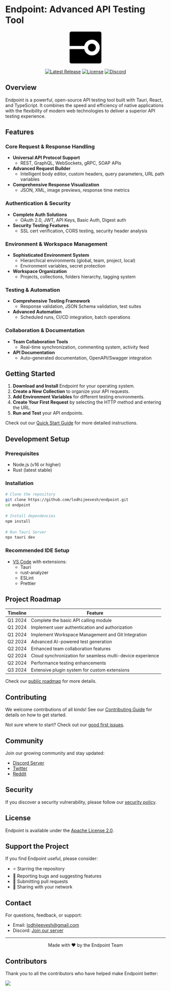 # Endpoint: Advanced API Testing Tool

<p align="center">
  <img src="https://raw.githubusercontent.com/jeeveshlodhi/Endpoint/refs/heads/master/src/assets/Endpoint.png" alt="Endpoint Logo" width="100" height="100" />
</p>

<p align="center">
  <a href="https://github.com/yourusername/endpoint/releases"><img src="https://img.shields.io/github/v/release/yourusername/endpoint" alt="Latest Release"></a>
  <a href="https://github.com/yourusername/endpoint/blob/main/LICENSE"><img src="https://img.shields.io/github/license/yourusername/endpoint" alt="License"></a>
  <a href="https://discord.gg/pMhTMcE3kS"><img src="https://img.shields.io/discord/YOUR_SERVER_ID?color=7289DA&logo=discord&logoColor=white" alt="Discord"></a>
</p>

## Overview

Endpoint is a powerful, open-source API testing tool built with Tauri, React, and TypeScript. It combines the speed and efficiency of native applications with the flexibility of modern web technologies to deliver a superior API testing experience.

## Features

### Core Request & Response Handling
- **Universal API Protocol Support**
  - REST, GraphQL, WebSockets, gRPC, SOAP APIs
- **Advanced Request Builder**
  - Intelligent body editor, custom headers, query parameters, URL path variables
- **Comprehensive Response Visualization**
  - JSON, XML, image previews, response time metrics

### Authentication & Security
- **Complete Auth Solutions**
  - OAuth 2.0, JWT, API Keys, Basic Auth, Digest auth
- **Security Testing Features**
  - SSL cert verification, CORS testing, security header analysis

### Environment & Workspace Management
- **Sophisticated Environment System**
  - Hierarchical environments (global, team, project, local)
  - Environment variables, secret protection
- **Workspace Organization**
  - Projects, collections, folders hierarchy, tagging system

### Testing & Automation
- **Comprehensive Testing Framework**
  - Response validation, JSON Schema validation, test suites
- **Advanced Automation**
  - Scheduled runs, CI/CD integration, batch operations

### Collaboration & Documentation
- **Team Collaboration Tools**
  - Real-time synchronization, commenting system, activity feed
- **API Documentation**
  - Auto-generated documentation, OpenAPI/Swagger integration

## Getting Started

1. **Download and Install** Endpoint for your operating system.
2. **Create a New Collection** to organize your API requests.
3. **Add Environment Variables** for different testing environments.
4. **Create Your First Request** by selecting the HTTP method and entering the URL.
5. **Run and Test** your API endpoints.

Check out our [Quick Start Guide](https://docs.endpointapp.io/quickstart) for more detailed instructions.

## Development Setup

### Prerequisites
- Node.js (v16 or higher)
- Rust (latest stable)

### Installation
```bash
# Clone the repository
git clone https://github.com/lodhijeevesh/endpoint.git
cd endpoint

# Install dependencies
npm install

# Run Tauri Server
npx tauri dev
```

### Recommended IDE Setup
- [VS Code](https://code.visualstudio.com/) with extensions:
  - Tauri
  - rust-analyzer
  - ESLint
  - Prettier

## Project Roadmap

| Timeline | Feature |
|----------|---------|
| Q1 2024 | Complete the basic API calling module |
| Q1 2024 | Implement user authentication and authorization |
| Q1 2024 | Implement Workspace Management and Git Integration |
| Q2 2024 | Advanced AI-powered test generation |
| Q2 2024 | Enhanced team collaboration features |
| Q2 2024 | Cloud synchronization for seamless multi-device experience |
| Q2 2024 | Performance testing enhancements |
| Q3 2024 | Extensive plugin system for custom extensions |

Check our [public roadmap](https://github.com/yourusername/endpoint/projects) for more details.

## Contributing

We welcome contributions of all kinds! See our [Contributing Guide](CONTRIBUTING.md) for details on how to get started.

Not sure where to start? Check out our [good first issues](https://github.com/yourusername/endpoint/labels/good%20first%20issue).

## Community

Join our growing community and stay updated:

- [Discord Server](https://discord.gg/pMhTMcE3kS)
- [Twitter](https://twitter.com/endpoint_app)
- [Reddit](https://reddit.com/r/endpointapp)

## Security

If you discover a security vulnerability, please follow our [security policy](SECURITY.md).

## License

Endpoint is available under the [Apache License 2.0](LICENSE).

## Support the Project

If you find Endpoint useful, please consider:

- ⭐ Starring the repository
- 🐛 Reporting bugs and suggesting features
- 🔀 Submitting pull requests
- 📣 Sharing with your network

## Contact

For questions, feedback, or support:
- Email: [lodhijeevesh@gmail.com](mailto:lodhijeevesh@gmail.com)
- Discord: [Join our server](https://discord.gg/pMhTMcE3kS)

---

<p align="center">
  Made with ❤️ by the Endpoint Team
</p>

## Contributors

Thank you to all the contributors who have helped make Endpoint better:

<a href="https://github.com/yourusername/endpoint/graphs/contributors">
  <img src="https://contrib.rocks/image?repo=jeeveshlodhi/endpoint" />
</a>